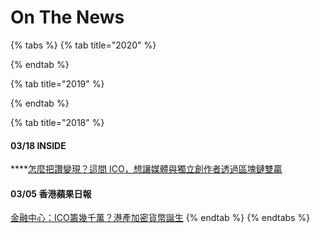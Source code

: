 # On The News

{% tabs %}
{% tab title="2020" %}

{% endtab %}

{% tab title="2019" %}

{% endtab %}

{% tab title="2018" %}
#### **03/18 INSIDE**

\*\*\*\*[怎麼把讚變現？這間 ICO，想讓媒體與獨立創作者透過區塊鏈雙贏](https://www.inside.com.tw/article/12259-like-to-coin)

#### 03/05 香港蘋果日報

[金融中心：ICO籌幾千萬？港產加密貨幣誕生](https://hk.appledaily.com/finance/20180305/HBHYRDIFNDKOXIV2RYX4CJAJHU/)
{% endtab %}
{% endtabs %}



